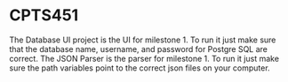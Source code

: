 # CPTS451
The Database UI project is the UI for milestone 1. To run it just make sure that the database name, username, and password for Postgre SQL are correct.
The JSON Parser is the parser for milestone 1. To run it just make sure the path variables point to the correct json files on your computer.
